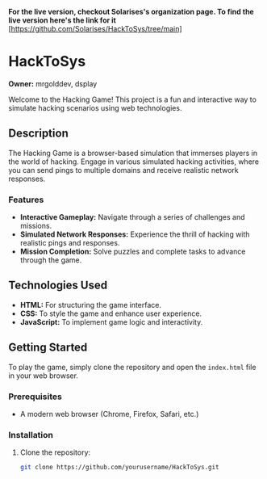 **For the live version, checkout Solarises's organization page. To find the live version here's the link for it**
[https://github.com/Solarises/HackToSys/tree/main]
# HackToSys

**Owner:** mrgolddev, dsplay

Welcome to the Hacking Game! This project is a fun and interactive way to simulate hacking scenarios using web technologies.

## Description

The Hacking Game is a browser-based simulation that immerses players in the world of hacking. Engage in various simulated hacking activities, where you can send pings to multiple domains and receive realistic network responses. 

### Features

- **Interactive Gameplay:** Navigate through a series of challenges and missions.
- **Simulated Network Responses:** Experience the thrill of hacking with realistic pings and responses.
- **Mission Completion:** Solve puzzles and complete tasks to advance through the game.

## Technologies Used

- **HTML:** For structuring the game interface.
- **CSS:** To style the game and enhance user experience.
- **JavaScript:** To implement game logic and interactivity.

## Getting Started

To play the game, simply clone the repository and open the `index.html` file in your web browser. 

### Prerequisites

- A modern web browser (Chrome, Firefox, Safari, etc.)

### Installation

1. Clone the repository:
   ```bash
   git clone https://github.com/yourusername/HackToSys.git

